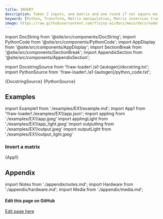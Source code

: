 ```yaml
---
title: INVERT
description: Takes 2 inputs, one matrix and one rcond if not square matrix, inverts them (or pseudo invert) and returns the result. If the entered value is a scalar it returns the multiplciative inverse 1/x.
keyword: [Python, Transform, Matrix manipulation, Matrix inversion transformer, Python matrix manipulation, Data analysis with matrix inversion, Python matrix calculations, Streamline data manipulation, Matrix transformation techniques, Matrix inversion algorithms, Python data manipulation, Accurate data insights, Matrix inversion for analysis]
image: https://raw.githubusercontent.com/flojoy-ai/docs/main/docs/nodes/TRANSFORMERS/MATRIX_MANIPULATION/INVERT/examples/EX1/output.jpeg
---
```


[//]: # (Custom component imports)

import DocString from '@site/src/components/DocString';
import PythonCode from '@site/src/components/PythonCode';
import AppDisplay from '@site/src/components/AppDisplay';
import SectionBreak from '@site/src/components/SectionBreak';
import AppendixSection from '@site/src/components/AppendixSection';

[//]: # (Docstring)

import DocstringSource from '!!raw-loader!./a1-[autogen]/docstring.txt';
import PythonSource from '!!raw-loader!./a1-[autogen]/python_code.txt';

<DocString>{DocstringSource}</DocString>
<PythonCode GLink='TRANSFORMERS/MATRIX_MANIPULATION/INVERT/INVERT.py'>{PythonSource}</PythonCode>

<SectionBreak />

[//]: # (Examples)

## Examples

import Example1 from './examples/EX1/example.md';
import App1 from '!!raw-loader!./examples/EX1/app.json';
import appImg from './examples/EX1/app.jpeg'
import appImgLight from './examples/EX1/app_light.jpeg'
import outputImg from './examples/EX1/output.jpeg'
import outputLight from './examples/EX1/output_light.jpeg'

### Invert a matrix

<AppDisplay 
    nodeLabel='INVERT'
    appImg={appImg}
    appLight={appImgLight}
    outputLight={outputLight}
    outputImg={outputImg}
    >
    {App1}
</AppDisplay>

<Example1 />

<SectionBreak />

[//]: # (Appendix)

## Appendix

import Notes from './appendix/notes.md';
import Hardware from './appendix/hardware.md';
import Media from './appendix/media.md';

<AppendixSection index={0} folderPath='nodes/TRANSFORMERS/MATRIX_MANIPULATION/INVERT/appendix/'><Notes /></AppendixSection>
<AppendixSection index={1} folderPath='nodes/TRANSFORMERS/MATRIX_MANIPULATION/INVERT/appendix/'><Hardware /></AppendixSection>
<AppendixSection index={2} folderPath='nodes/TRANSFORMERS/MATRIX_MANIPULATION/INVERT/appendix/'><Media /></AppendixSection>

<SectionBreak />

[//]: # (Edit page on GitHub)

#### Edit this page on GitHub

[Edit page here](https://github.com/flojoy-ai/docs/tree/main/docs/nodes/TRANSFORMERS/MATRIX_MANIPULATION/INVERT)
